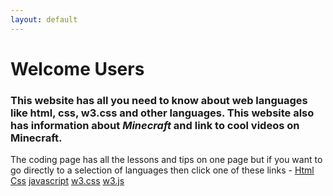 ```yaml
---
layout: default
---
```


# [](#header-1)Welcome Users

### [](#header-3)This website has all you need to know about web languages like **html**, **css**, **w3.css** and other languages. This website also has information about _**Minecraft**_ and link to cool videos on Minecraft.

The coding page has all the lessons and tips on one page but if you want to go directly to a selection of languages then click one of these links -
[Html](html-lessons)
[Css](css-lessons)
[javascript](javascript-lessons)
[w3.css](w3-css-lessons)
[w3.js](w3-js-lessons)

<!--
<dl>
<dt>Name</dt>
<dd>Godzilla</dd>
<dt>Born</dt>
<dd>1952</dd>
<dt>Birthplace</dt>
<dd>Japan</dd>
<dt>Color</dt>
<dd>Green</dd>
</dl>
-->
